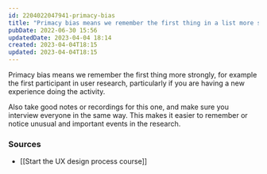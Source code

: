 ```yaml
---
id: 2204022047941-primacy-bias
title: "Primacy bias means we remember the first thing in a list more strongly"
pubDate: 2022-06-30 15:56
updatedDate: 2023-04-04 18:14
created: 2023-04-04T18:15
updated: 2023-04-04T18:15
---
```


Primacy bias means we remember the first thing more strongly, for example the first participant in user research, particularly if you are having a new experience doing the activity.

Also take good notes or recordings for this one, and make sure you interview everyone in the same way. This makes it easier to remember or notice unusual and important events in the research.

### Sources

- [[Start the UX design process course]]
